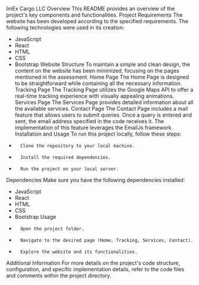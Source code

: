 ImEx Cargo LLC Overview
This README provides an overview of the project's key components and functionalities.
Project Requirements
The website has been developed according to the specified requirements. The following technologies were used in its creation:
* JavaScript
* React
* HTML
* CSS
* Bootstrap
Website Structure
To maintain a simple and clean design, the content on the website has been minimized, focusing on the pages mentioned in the assessment.
Home Page
The Home Page is designed to be straightforward while containing all the necessary information.
Tracking Page
The Tracking Page utilizes the Google Maps API to offer a real-time tracking experience with visually appealing animations.
Services Page
The Services Page provides detailed information about all the available services.
Contact Page
The Contact Page includes a mail feature that allows users to submit queries. Once a query is entered and sent, the email address specified in the code receives it. The implementation of this feature leverages the EmailJs framework.
Installation and Usage
To run this project locally, follow these steps:
* 		Clone the repository to your local machine.
* 		Install the required dependencies.
* 		Run the project on your local server.
Dependencies
Make sure you have the following dependencies installed:
* JavaScript
* React
* HTML
* CSS
* Bootstrap
Usage
* 		Open the project folder.
* 		Navigate to the desired page (Home, Tracking, Services, Contact).
* 		Explore the website and its functionalities.
Additional Information
For more details on the project's code structure, configuration, and specific implementation details, refer to the code files and comments within the project directory.

